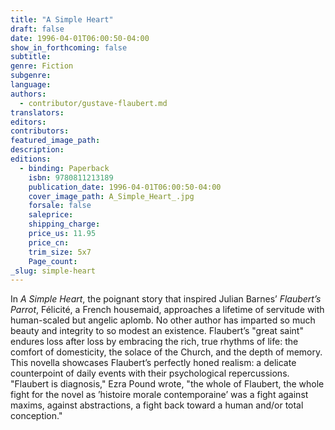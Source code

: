 ```yaml
---
title: "A Simple Heart"
draft: false
date: 1996-04-01T06:00:50-04:00
show_in_forthcoming: false
subtitle:
genre: Fiction
subgenre:
language:
authors:
  - contributor/gustave-flaubert.md
translators:
editors:
contributors:
featured_image_path:
description:
editions:
  - binding: Paperback
    isbn: 9780811213189
    publication_date: 1996-04-01T06:00:50-04:00
    cover_image_path: A_Simple_Heart_.jpg
    forsale: false
    saleprice:
    shipping_charge:
    price_us: 11.95
    price_cn:
    trim_size: 5x7
    Page_count:
_slug: simple-heart
---
```


In _A Simple Heart_, the poignant story that inspired Julian Barnes’ _Flaubert’s Parrot_, Félicité, a French housemaid, approaches a lifetime of servitude with human-scaled but angelic aplomb. No other author has imparted so much beauty and integrity to so modest an existence. Flaubert’s "great saint" endures loss after loss by embracing the rich, true rhythms of life: the comfort of domesticity, the solace of the Church, and the depth of memory. This novella showcases Flaubert’s perfectly honed realism: a delicate counterpoint of daily events with their psychological repercussions. "Flaubert is diagnosis," Ezra Pound wrote, "the whole of Flaubert, the whole fight for the novel as ’histoire morale contemporaine’ was a fight against maxims, against abstractions, a fight back toward a human and/or total conception."

